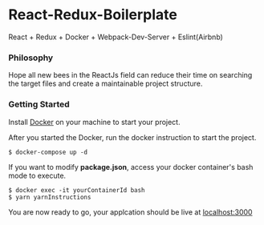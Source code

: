# React-Redux-Boilerplate
React + Redux + Docker + Webpack-Dev-Server + Eslint(Airbnb)

### Philosophy

Hope all new bees in the ReactJs field can reduce their time on searching the target files and create a maintainable project structure.


### Getting Started

Install [Docker](https://www.docker.com/) on your machine to start your project.

After you started the Docker, run the docker instruction to start the project.

    $ docker-compose up -d

If you want to modify **package.json**, access your docker container's bash mode to execute.

    $ docker exec -it yourContainerId bash
    $ yarn yarnInstructions

You are now ready to go, your applcation should be live at [localhost:3000](http://localhost:3000)
